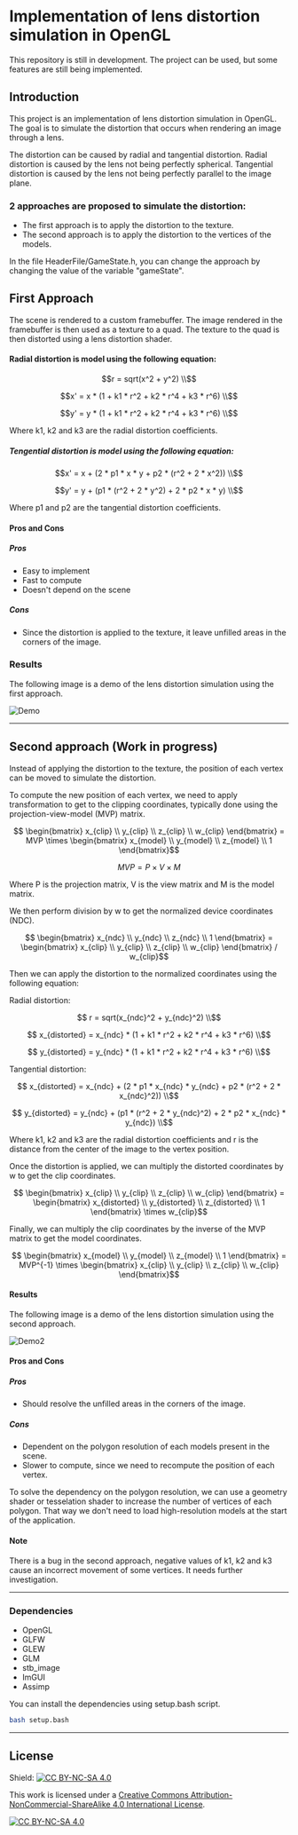 # Implementation of lens distortion simulation in OpenGL

This repository is still in development. The project can be used, but some features are still being implemented.

## Introduction
This project is an implementation of lens distortion simulation in OpenGL.
The goal is to simulate the distortion that occurs when rendering an image through a lens.

The distortion can be caused by radial and tangential distortion.
Radial distortion is caused by the lens not being perfectly spherical.
Tangential distortion is caused by the lens not being perfectly parallel to the image plane.

### 2 approaches are proposed to simulate the distortion:
- The first approach is to apply the distortion to the texture.
- The second approach is to apply the distortion to the vertices of the models.

In the file HeaderFile/GameState.h, you can change the approach by changing the value of the variable "gameState".

## First Approach
The scene is rendered to a custom framebuffer.
The image rendered in the framebuffer is then used as a texture to a quad.
The texture to the quad is then distorted using a lens distortion shader.

#### Radial distortion is model using the following equation:
```math
r = sqrt(x^2 + y^2) \\
```
```math
x' = x * (1 + k1 * r^2 + k2 * r^4 + k3 * r^6) \\
```
```math
y' = y * (1 + k1 * r^2 + k2 * r^4 + k3 * r^6) \\
```

Where k1, k2 and k3 are the radial distortion coefficients.

##### Tengential distortion is model using the following equation:
```math
x' = x + (2 * p1 * x * y + p2 * (r^2 + 2 * x^2)) \\
```
```math
y' = y + (p1 * (r^2 + 2 * y^2) + 2 * p2 * x * y) \\
```
Where p1 and p2 are the tangential distortion coefficients.

#### Pros and Cons
##### Pros
- Easy to implement
- Fast to compute
- Doesn't depend on the scene

##### Cons
- Since the distortion is applied to the texture, it leave unfilled areas in the corners of the image.

### Results
The following image is a demo of the lens distortion simulation using the first approach.

![Demo](Screenshots/demo_radial_distortion.png)

---

## Second approach (Work in progress)
Instead of applying the distortion to the texture, the position of each vertex can be moved to simulate the distortion.

To compute the new position of each vertex, we need to apply transformation to get to the clipping coordinates,
typically done using the projection-view-model (MVP) matrix.

```math
    \begin{bmatrix}
        x_{clip} \\
        y_{clip} \\
        z_{clip} \\
        w_{clip}
    \end{bmatrix}
    = MVP \times
    \begin{bmatrix}
        x_{model} \\
        y_{model} \\
        z_{model} \\
        1
    \end{bmatrix}
```
```math
    MVP = P \times V \times M
```
Where P is the projection matrix, V is the view matrix and M is the model matrix.

We then perform division by w to get the normalized device coordinates (NDC).

```math
    \begin{bmatrix}
        x_{ndc} \\
        y_{ndc} \\
        z_{ndc} \\
        1
    \end{bmatrix}
    = 
    \begin{bmatrix}
        x_{clip} \\
        y_{clip} \\
        z_{clip} \\
        w_{clip}
    \end{bmatrix}
    / w_{clip}
```


Then we can apply the distortion to the normalized coordinates using the following equation:

Radial distortion:
```math
    r = sqrt(x_{ndc}^2 + y_{ndc}^2) \\
```
```math
    x_{distorted} = x_{ndc} * (1 + k1 * r^2 + k2 * r^4 + k3 * r^6) \\
```
```math
    y_{distorted} = y_{ndc} * (1 + k1 * r^2 + k2 * r^4 + k3 * r^6) \\
```

Tangential distortion:
```math
    x_{distorted} = x_{ndc} + (2 * p1 * x_{ndc} * y_{ndc} + p2 * (r^2 + 2 * x_{ndc}^2)) \\
```
```math
    y_{distorted} = y_{ndc} + (p1 * (r^2 + 2 * y_{ndc}^2) + 2 * p2 * x_{ndc} * y_{ndc}) \\
```


Where k1, k2 and k3 are the radial distortion coefficients and r is the distance from the center of the image to the vertex position.

Once the distortion is applied, we can multiply the distorted coordinates by w to get the clip coordinates.

```math
    \begin{bmatrix}
        x_{clip} \\
        y_{clip} \\
        z_{clip} \\
        w_{clip}
    \end{bmatrix}
    =
    \begin{bmatrix}
        x_{distorted} \\
        y_{distorted} \\
        z_{distorted} \\
        1
    \end{bmatrix}
    \times w_{clip}
```

Finally, we can multiply the clip coordinates by the inverse of the MVP matrix to get the model coordinates.

```math
    \begin{bmatrix}
        x_{model} \\
        y_{model} \\
        z_{model} \\
        1
    \end{bmatrix}
    =
    MVP^{-1} \times
    \begin{bmatrix}
        x_{clip} \\
        y_{clip} \\
        z_{clip} \\
        w_{clip}
    \end{bmatrix}
```
#### Results
The following image is a demo of the lens distortion simulation using the second approach.

![Demo2](Screenshots/demo_radial_distortion_2.png)

#### Pros and Cons
##### Pros
- Should resolve the unfilled areas in the corners of the image.

##### Cons
- Dependent on the polygon resolution of each models present in the scene.
- Slower to compute, since we need to recompute the position of each vertex.

To solve the dependency on the polygon resolution, we can use a geometry shader or tesselation shader to increase the number of vertices of each polygon.
That way we don't need to load high-resolution models at the start of the application.

#### Note
There is a bug in the second approach, negative values of k1, k2 and k3 cause an incorrect movement of some vertices.
It needs further investigation.

---
### Dependencies
- OpenGL
- GLFW
- GLEW
- GLM
- stb_image
- ImGUI
- Assimp

You can install the dependencies using setup.bash script.
```bash
bash setup.bash
```

---
## License
Shield: [![CC BY-NC-SA 4.0][cc-by-nc-sa-shield]][cc-by-nc-sa]

This work is licensed under a
[Creative Commons Attribution-NonCommercial-ShareAlike 4.0 International License][cc-by-nc-sa].

[![CC BY-NC-SA 4.0][cc-by-nc-sa-image]][cc-by-nc-sa]

[cc-by-nc-sa]: http://creativecommons.org/licenses/by-nc-sa/4.0/
[cc-by-nc-sa-image]: https://licensebuttons.net/l/by-nc-sa/4.0/88x31.png
[cc-by-nc-sa-shield]: https://img.shields.io/badge/License-CC%20BY--NC--SA%204.0-lightgrey.svg
